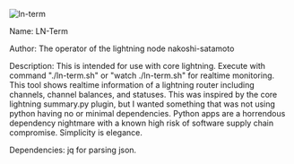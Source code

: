 ![ln-term](https://github.com/nakoshi-satamoto/ln-term/assets/161100720/8e40893b-fb84-4b01-9b07-edef3f31c33a)

Name: LN-Term

Author: The operator of the lightning node nakoshi-satamoto

Description: This is intended for use with core lightning. Execute with command "./ln-term.sh" or "watch ./ln-term.sh" for realtime monitoring. This tool shows realtime information of a lightning router including channels, channel balances, and statuses. This was inspired by the core lightning summary.py plugin, but I wanted something that was not using python having no or minimal dependencies. Python apps are a horrendous dependency nightmare with a known high risk of software supply chain compromise. Simplicity is elegance.

Dependencies: jq for parsing json.

